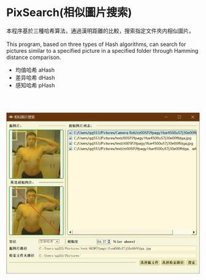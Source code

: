 # PixSearch(相似圖片搜索)

本程序基於三種哈希算法，通過漢明距離的比較，搜索指定文件夾内相似圖片。<br/><br/>
This program, based on three types of Hash algorithms, can search for pictures similar to a specified picture in a specified folder through Hamming distance comparison.<br/>
* 均值哈希 aHash
* 差异哈希 dHash
* 感知哈希 pHash
<br/>
<br/>

![PixSearch](https://github.com/neroransom/PixSearch/blob/master/sample.png "PixSearch")
